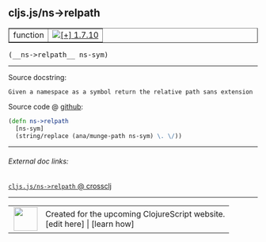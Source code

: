 ## cljs.js/ns->relpath



 <table border="1">
<tr>
<td>function</td>
<td><a href="https://github.com/cljsinfo/cljs-api-docs/tree/1.7.10"><img valign="middle" alt="[+] 1.7.10" title="Added in 1.7.10" src="https://img.shields.io/badge/+-1.7.10-lightgrey.svg"></a> </td>
</tr>
</table>


 <samp>
(__ns->relpath__ ns-sym)<br>
</samp>

---





Source docstring:

```
Given a namespace as a symbol return the relative path sans extension
```


Source code @ [github](https://github.com/clojure/clojurescript/blob/r1.7.58/src/main/cljs/cljs/js.cljs#L30-L33):

```clj
(defn ns->relpath
  [ns-sym]
  (string/replace (ana/munge-path ns-sym) \. \/))
```

<!--
Repo - tag - source tree - lines:

 <pre>
clojurescript @ r1.7.58
└── src
    └── main
        └── cljs
            └── cljs
                └── <ins>[js.cljs:30-33](https://github.com/clojure/clojurescript/blob/r1.7.58/src/main/cljs/cljs/js.cljs#L30-L33)</ins>
</pre>

-->

---



###### External doc links:

[`cljs.js/ns->relpath` @ crossclj](http://crossclj.info/fun/cljs.js.cljs/ns-%3Erelpath.html)<br>

---

 <table>
<tr><td>
<img valign="middle" align="right" width="48px" src="http://i.imgur.com/Hi20huC.png">
</td><td>
Created for the upcoming ClojureScript website.<br>
[edit here] | [learn how]
</td></tr></table>

[edit here]:https://github.com/cljsinfo/cljs-api-docs/blob/master/cljsdoc/cljs.js/ns-GTrelpath.cljsdoc
[learn how]:https://github.com/cljsinfo/cljs-api-docs/wiki/cljsdoc-files

<!--

This information was too distracting to show to readers, but I'll leave it
commented here since it is helpful to:

- pretty-print the data used to generate this document
- and show how to retrieve that data



The API data for this symbol:

```clj
{:ns "cljs.js",
 :name "ns->relpath",
 :signature ["[ns-sym]"],
 :history [["+" "1.7.10"]],
 :type "function",
 :full-name-encode "cljs.js/ns-GTrelpath",
 :source {:code "(defn ns->relpath\n  [ns-sym]\n  (string/replace (ana/munge-path ns-sym) \\. \\/))",
          :title "Source code",
          :repo "clojurescript",
          :tag "r1.7.58",
          :filename "src/main/cljs/cljs/js.cljs",
          :lines [30 33]},
 :full-name "cljs.js/ns->relpath",
 :docstring "Given a namespace as a symbol return the relative path sans extension"}

```

Retrieve the API data for this symbol:

```clj
;; from Clojure REPL
(require '[clojure.edn :as edn])
(-> (slurp "https://raw.githubusercontent.com/cljsinfo/cljs-api-docs/catalog/cljs-api.edn")
    (edn/read-string)
    (get-in [:symbols "cljs.js/ns->relpath"]))
```

-->
